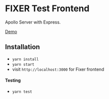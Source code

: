 # FIXER Test Frontend

Apollo Server with Express.

[Demo](http://fixertest.s3-website-us-west-2.amazonaws.com/)

## Installation

* `yarn install`
* `yarn start`
* visit `http://localhost:3000` for Fixer frontend

#### Testing

* `yarn test`

